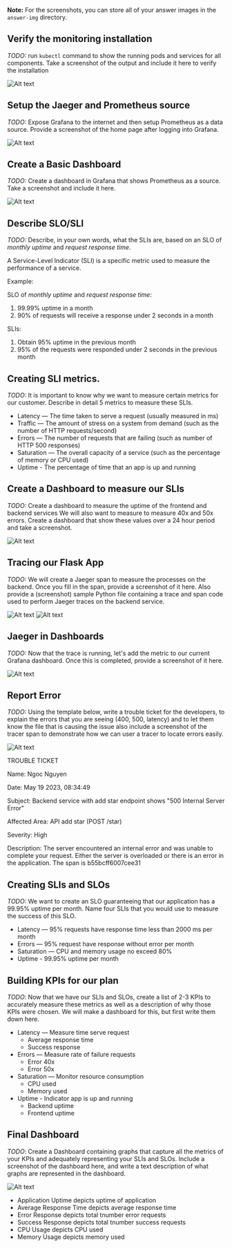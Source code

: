 **Note:** For the screenshots, you can store all of your answer images in the `answer-img` directory.

## Verify the monitoring installation

_TODO:_ run `kubectl` command to show the running pods and services for all components. Take a screenshot of the output and include it here to verify the installation

![Alt text](./answer-img/1-verify-installation.png)

## Setup the Jaeger and Prometheus source

_TODO:_ Expose Grafana to the internet and then setup Prometheus as a data source. Provide a screenshot of the home page after logging into Grafana.

![Alt text](./answer-img/2-grafana-home.png)

## Create a Basic Dashboard

_TODO:_ Create a dashboard in Grafana that shows Prometheus as a source. Take a screenshot and include it here.

![Alt text](./answer-img/3-prometheus-dashboard.png)

## Describe SLO/SLI

_TODO:_ Describe, in your own words, what the SLIs are, based on an SLO of _monthly uptime_ and _request response time_.

A Service-Level Indicator (SLI) is a specific metric used to measure the performance of a service.

Example:

SLO of _monthly uptime_ and _request response time_:

1. 99.99% uptime in a month
2. 90% of requests will receive a response under 2 seconds in a month

SLIs:

1. Obtain 95% uptime in the previous month
2. 95% of the requests were responded under 2 seconds in the previous month

## Creating SLI metrics.

_TODO:_ It is important to know why we want to measure certain metrics for our customer. Describe in detail 5 metrics to measure these SLIs.

- Latency — The time taken to serve a request (usually measured in ms)
- Traffic — The amount of stress on a system from demand (such as the number of HTTP requests/second)
- Errors — The number of requests that are failing (such as number of HTTP 500 responses)
- Saturation — The overall capacity of a service (such as the percentage of memory or CPU used)
- Uptime - The percentage of time that an app is up and running

## Create a Dashboard to measure our SLIs

_TODO:_ Create a dashboard to measure the uptime of the frontend and backend services We will also want to measure to measure 40x and 50x errors. Create a dashboard that show these values over a 24 hour period and take a screenshot.

![Alt text](./answer-img/4-dashboard-measure.png)

## Tracing our Flask App

_TODO:_ We will create a Jaeger span to measure the processes on the backend. Once you fill in the span, provide a screenshot of it here. Also provide a (screenshot) sample Python file containing a trace and span code used to perform Jaeger traces on the backend service.

![Alt text](./answer-img/5-1-flask-tracing.png)
![Alt text](./answer-img/5-2-flask-tracing.png)

## Jaeger in Dashboards

_TODO:_ Now that the trace is running, let's add the metric to our current Grafana dashboard. Once this is completed, provide a screenshot of it here.

![Alt text](./answer-img/6-jaeger-dashboard.png)

## Report Error

_TODO:_ Using the template below, write a trouble ticket for the developers, to explain the errors that you are seeing (400, 500, latency) and to let them know the file that is causing the issue also include a screenshot of the tracer span to demonstrate how we can user a tracer to locate errors easily.

![Alt text](./answer-img/7-report-error.png)

TROUBLE TICKET

Name: Ngoc Nguyen

Date: May 19 2023, 08:34:49

Subject: Backend service with add star endpoint shows "500 Internal Server Error"

Affected Area: API add star (POST /star)

Severity: High

Description: The server encountered an internal error and was unable to complete your request. Either the server is overloaded or there is an error in the application. The span is b55bcff6007cee31

## Creating SLIs and SLOs

_TODO:_ We want to create an SLO guaranteeing that our application has a 99.95% uptime per month. Name four SLIs that you would use to measure the success of this SLO.

- Latency — 95% requests have response time less than 2000 ms per month
- Errors — 95% request have response without error per month
- Saturation — CPU and memory usage no exceed 80%
- Uptime - 99.95% uptime per month

## Building KPIs for our plan

_TODO_: Now that we have our SLIs and SLOs, create a list of 2-3 KPIs to accurately measure these metrics as well as a description of why those KPIs were chosen. We will make a dashboard for this, but first write them down here.

- Latency — Measure time serve request
  - Average response time
  - Success response
- Errors — Measure rate of failure requests
  - Error 40x
  - Error 50x
- Saturation — Monitor resource consumption
  - CPU used
  - Memory used
- Uptime - Indicator app is up and running
  - Backend uptime
  - Frontend uptime

## Final Dashboard

_TODO_: Create a Dashboard containing graphs that capture all the metrics of your KPIs and adequately representing your SLIs and SLOs. Include a screenshot of the dashboard here, and write a text description of what graphs are represented in the dashboard.

![Alt text](./answer-img/8-final-dashboard.png)

- Application Uptime depicts uptime of application
- Average Response Time depicts average response time
- Error Response depicts total tnumber error requests
- Success Response depicts total tnumber success requests
- CPU Usage depicts CPU used
- Memory Usage depicts memory used
